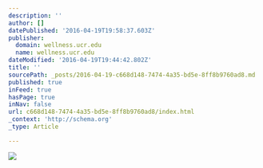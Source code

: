 ```yaml
---
description: ''
author: []
datePublished: '2016-04-19T19:58:37.603Z'
publisher:
  domain: wellness.ucr.edu
  name: wellness.ucr.edu
dateModified: '2016-04-19T19:44:42.802Z'
title: ''
sourcePath: _posts/2016-04-19-c668d148-7474-4a35-bd5e-8ff8b9760ad8.md
published: true
inFeed: true
hasPage: true
inNav: false
url: c668d148-7474-4a35-bd5e-8ff8b9760ad8/index.html
_context: 'http://schema.org'
_type: Article

---
```

![](https://wellness.ucr.edu/images/Header_Seven_Dimensions1-5.jpg)